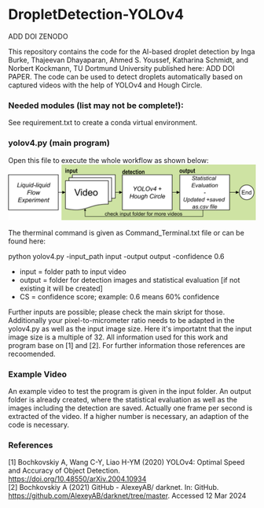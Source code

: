 # DropletDetection-YOLOv4

ADD DOI ZENODO

This repository contains the code for the AI-based droplet detection by Inga Burke, Thajeevan Dhayaparan, Ahmed S. Youssef, Katharina Schmidt, and Norbert Kockmann, TU Dortmund University published here: ADD DOI PAPER.
The code can be used to detect droplets automatically based on captured videos with the help of YOLOv4 and Hough Circle. 

### Needed modules (list may not be complete!):

See requirement.txt to create a conda virtual environment.

### yolov4.py (main program)

Open this file to execute the whole workflow as shown below:
<img src="./images/YOLO_Workflow_Repo.png" alt="YOLO_Workflow">

The therminal command is given as Command_Terminal.txt file or can be found here:

python yolov4.py -input_path input -output output -confidence 0.6

 <ul>
  <li>input = folder path to input video</li>
  <li>output = folder for detection images and statistical evaluation [if not existing it will be created]</li>
  <li>CS = confidence score; example: 0.6 means 60% confidence</li>
</ul> 

Further inputs are possible; please check the main skript for those. Additionally your pixel-to-micrometer ratio needs to be adapted in the yolov4.py as well as the input image size.
Here it's importatnt that the input image size is a multiple of 32.
All information used for this work and program base on [1] and [2]. For further information those references are recoomended.

### Example Video  

An example video to test the program is given in the input folder. An output folder is already created, where the statistical evaluation as well as the images including the detection are saved.
Actually one frame per second is extracted of the video. If a higher number is necessary, an adaption of the code is necessary.

### References
[1] Bochkovskiy A, Wang C-Y, Liao H-YM (2020) YOLOv4: Optimal Speed and Accuracy of Object Detection. https://doi.org/10.48550/arXiv.2004.10934 <br>
[2] Bochkovskiy A (2021) GitHub - AlexeyAB/ darknet. In: GitHub. https://github.com/AlexeyAB/darknet/tree/master. Accessed 12 Mar 2024
